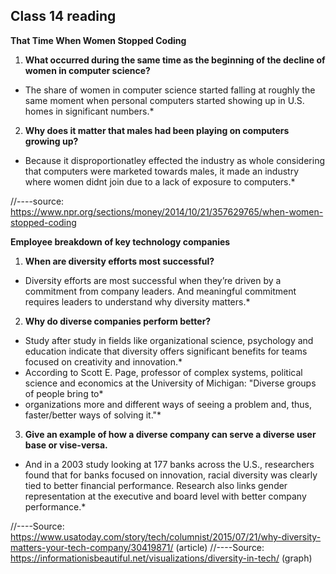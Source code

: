 ## Class 14 reading

**That Time When Women Stopped Coding**

1. **What occurred during the same time as the beginning of the decline of women in computer science?**
* The share of women in computer science started falling at roughly the same moment when personal computers started showing up in U.S. homes in significant numbers.*

2. **Why does it matter that males had been playing on computers growing up?**
* Because it disproportionatley effected the industry as whole considering that computers were marketed towards males, it made an industry where women didnt join due to a lack of exposure  to computers.*

//----source: https://www.npr.org/sections/money/2014/10/21/357629765/when-women-stopped-coding

**Employee breakdown of key technology companies**

1. **When are diversity efforts most successful?**
* Diversity efforts are most successful when they’re driven by a commitment from company leaders. And meaningful commitment requires leaders to understand why diversity matters.*

2. **Why do diverse companies perform better?**
* Study after study in fields like organizational science, psychology and education indicate that diversity offers significant benefits for teams focused on creativity and innovation.*
* According to Scott E. Page, professor of complex systems, political science and economics at the University of Michigan: "Diverse groups of people bring to*    
* organizations more and different ways of seeing a problem and, thus, faster/better ways of solving it."*

3. **Give an example of how a diverse company can serve a diverse user base or vise-versa.**
* And in a 2003 study looking at 177 banks across the U.S., researchers found that for banks focused on innovation, racial diversity was clearly tied to better financial performance. Research also links gender representation at the executive and board level with better company performance.*


//----Source: https://www.usatoday.com/story/tech/columnist/2015/07/21/why-diversity-matters-your-tech-company/30419871/  (article)
//----Source: https://informationisbeautiful.net/visualizations/diversity-in-tech/ (graph)
